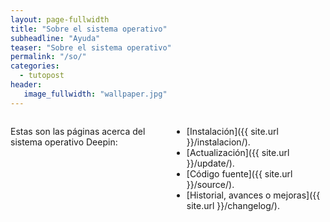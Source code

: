 ```yaml
---
layout: page-fullwidth
title: "Sobre el sistema operativo"
subheadline: "Ayuda"
teaser: "Sobre el sistema operativo"
permalink: "/so/"
categories:
  - tutopost
header:
   image_fullwidth: "wallpaper.jpg"
---
```

<div class="medium-8 medium-pull-4 columns" markdown="1">

Estas son las páginas acerca del sistema operativo Deepin:

* [Instalación]({{ site.url }}/instalacion/).
* [Actualización]({{ site.url }}/update/).
* [Código fuente]({{ site.url }}/source/).
* [Historial, avances o mejoras]({{ site.url }}/changelog/).


</div><!-- /.medium-8.columns -->
</div><!-- /.row -->
